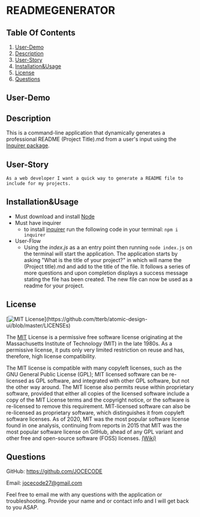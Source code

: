 # READMEGENERATOR

## Table Of Contents

1. [User-Demo](#User-Demo)
1. [Description](#Description)
1. [User-Story](#User-Story)
1. [Installation&Usage](#Installation&Usage)
1. [License](#License)
1. [Questions](#Questions)

## User-Demo

## Description

This is a command-line application that dynamically generates a professional README (Project Title).md from a user's input using the [Inquirer package](https://www.npmjs.com/package/inquirer).

## User-Story

```
As a web developer I want a quick way to generate a README file to include for my projects.
```

## Installation&Usage

- Must download and install [Node](https://nodejs.org/en/download/)
- Must have inquirer
  - to install [inquirer](https://www.npmjs.com/package/inquirer#installation) run the following code in your terminal:
    `npm i inquirer`
- User-Flow
  - Using the _index.js_ as a an entry point then running `node index.js` on the terminal will start the application. The application starts by asking "What is the title of your project?" in which will name the (Project title).md and add to the title of the file. It follows a series of more questions and upon completion displays a success message stating the file has been created. The new file can now be used as a readme for your project.

## License

[![MIT License](https://img.shields.io/apm/l/atomic-design-ui.svg?)](https://github.com/tterb/atomic-design-ui/blob/master/LICENSEs)

The [MIT](https://choosealicense.com/licenses/mit/) License is a permissive free software license originating at the Massachusetts Institute of Technology (MIT) in the late 1980s. As a permissive license, it puts only very limited restriction on reuse and has, therefore, high license compatibility.

The MIT license is compatible with many copyleft licenses, such as the GNU General Public License (GPL); MIT licensed software can be re-licensed as GPL software, and integrated with other GPL software, but not the other way around. The MIT license also permits reuse within proprietary software, provided that either all copies of the licensed software include a copy of the MIT License terms and the copyright notice, or the software is re-licensed to remove this requirement. MIT-licensed software can also be re-licensed as proprietary software, which distinguishes it from copyleft software licenses. As of 2020, MIT was the most popular software license found in one analysis, continuing from reports in 2015 that MIT was the most popular software license on GitHub, ahead of any GPL variant and other free and open-source software (FOSS) licenses. [(Wiki)](https://en.wikipedia.org/wiki/MIT_License#:~:text=The%20MIT%20License%20is%20a,%2C%20therefore%2C%20high%20license%20compatibility.)

## Questions

GitHub: https://github.com/JOCECODE

Email: jocecode27@gmail.com

Feel free to email me with any questions with the application or troubleshooting. Provide your name and or contact info and I will get back to you ASAP.
